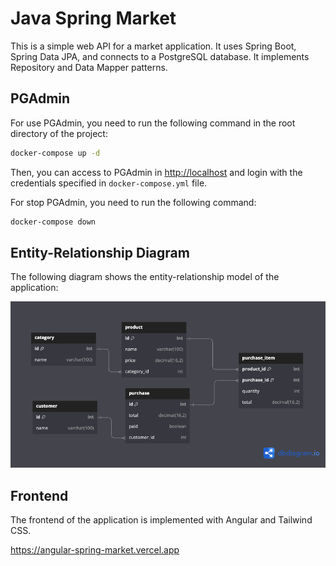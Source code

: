 # Java Spring Market

This is a simple web API for a market application. It uses Spring Boot, Spring Data JPA, and connects to a PostgreSQL database. It implements Repository and Data Mapper patterns.

## PGAdmin

For use PGAdmin, you need to run the following command in the root directory of the project:

```bash
docker-compose up -d
```

Then, you can access to PGAdmin in <http://localhost> and login with the credentials specified in `docker-compose.yml` file.

For stop PGAdmin, you need to run the following command:

```bash
docker-compose down
```

## Entity-Relationship Diagram

The following diagram shows the entity-relationship model of the application:

![ER Diagram](./erd.png)

## Frontend

The frontend of the application is implemented with Angular and Tailwind CSS.

<https://angular-spring-market.vercel.app>
